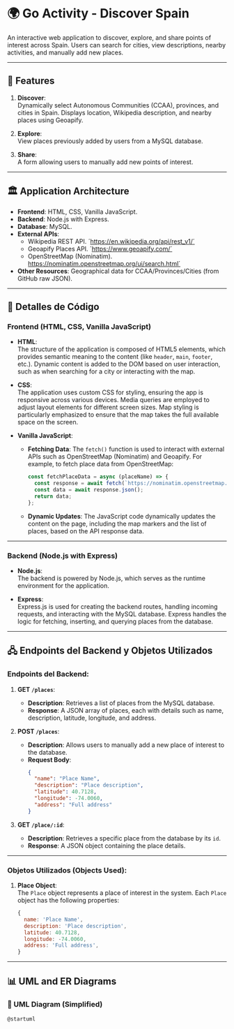 # 🌍 Go Activity - Discover Spain

An interactive web application to discover, explore, and share points of interest across Spain. Users can search for cities, view descriptions, nearby activities, and manually add new places.

---

## 🚀 Features

1. **Discover**:  
   Dynamically select Autonomous Communities (CCAA), provinces, and cities in Spain. Displays location, Wikipedia description, and nearby places using Geoapify.

2. **Explore**:  
   View places previously added by users from a MySQL database.

3. **Share**:  
   A form allowing users to manually add new points of interest.

---

## 🏛️ Application Architecture

- **Frontend**: HTML, CSS, Vanilla JavaScript.
- **Backend**: Node.js with Express.
- **Database**: MySQL.
- **External APIs**:
  - Wikipedia REST API. ´https://en.wikipedia.org/api/rest_v1/´
  - Geoapify Places API. ´https://www.geoapify.com/´
  - OpenStreetMap (Nominatim). https://nominatim.openstreetmap.org/ui/search.html´
- **Other Resources**: Geographical data for CCAA/Provinces/Cities (from GitHub raw JSON).

---

## 🔧 Detalles de Código

### **Frontend (HTML, CSS, Vanilla JavaScript)**

- **HTML**:  
  The structure of the application is composed of HTML5 elements, which provides semantic meaning to the content (like `header`, `main`, `footer`, etc.). Dynamic content is added to the DOM based on user interaction, such as when searching for a city or interacting with the map.

- **CSS**:  
  The application uses custom CSS for styling, ensuring the app is responsive across various devices. Media queries are employed to adjust layout elements for different screen sizes. Map styling is particularly emphasized to ensure that the map takes the full available space on the screen.

- **Vanilla JavaScript**:  
  - **Fetching Data**: The `fetch()` function is used to interact with external APIs such as OpenStreetMap (Nominatim) and Geoapify. For example, to fetch place data from OpenStreetMap:
    ```javascript
    const fetchPlaceData = async (placeName) => {
      const response = await fetch(`https://nominatim.openstreetmap.org/search?format=json&q=${encodeURIComponent(placeName + ', España')}`);
      const data = await response.json();
      return data;
    };
    ```
  - **Dynamic Updates**: The JavaScript code dynamically updates the content on the page, including the map markers and the list of places, based on the API response data.

---

### **Backend (Node.js with Express)**

- **Node.js**:  
  The backend is powered by Node.js, which serves as the runtime environment for the application.

- **Express**:  
  Express.js is used for creating the backend routes, handling incoming requests, and interacting with the MySQL database. Express handles the logic for fetching, inserting, and querying places from the database.

---

## 🖧 Endpoints del Backend y Objetos Utilizados

### **Endpoints del Backend**:

1. **GET `/places`**:
   - **Description**: Retrieves a list of places from the MySQL database.
   - **Response**: A JSON array of places, each with details such as name, description, latitude, longitude, and address.

2. **POST `/places`**:
   - **Description**: Allows users to manually add a new place of interest to the database.
   - **Request Body**:
     ```json
     {
       "name": "Place Name",
       "description": "Place description",
       "latitude": 40.7128,
       "longitude": -74.0060,
       "address": "Full address"
     }
     ```

3. **GET `/place/:id`**:
   - **Description**: Retrieves a specific place from the database by its `id`.
   - **Response**: A JSON object containing the place details.

---

### **Objetos Utilizados (Objects Used)**:

1. **Place Object**:  
   The `Place` object represents a place of interest in the system. Each `Place` object has the following properties:
   ```javascript
   {
     name: 'Place Name',
     description: 'Place description',
     latitude: 40.7128,
     longitude: -74.0060,
     address: 'Full address',
   }
---

## 📊 UML and ER Diagrams

### 📐 UML Diagram (Simplified)

```plantuml
@startuml

